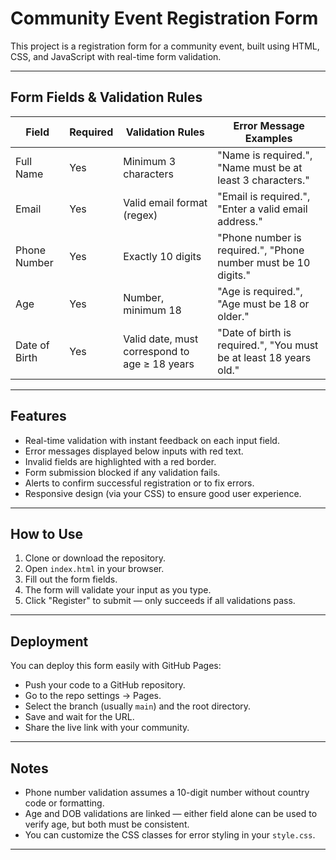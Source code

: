 # Community Event Registration Form

This project is a registration form for a community event, built using HTML, CSS, and JavaScript with real-time form validation.

---

## Form Fields & Validation Rules

| Field         | Required | Validation Rules                              | Error Message Examples                                             |
| ------------- | -------- | --------------------------------------------- | ------------------------------------------------------------------ |
| Full Name     | Yes      | Minimum 3 characters                          | "Name is required.", "Name must be at least 3 characters."         |
| Email         | Yes      | Valid email format (regex)                    | "Email is required.", "Enter a valid email address."               |
| Phone Number  | Yes      | Exactly 10 digits                             | "Phone number is required.", "Phone number must be 10 digits."     |
| Age           | Yes      | Number, minimum 18                            | "Age is required.", "Age must be 18 or older."                     |
| Date of Birth | Yes      | Valid date, must correspond to age ≥ 18 years | "Date of birth is required.", "You must be at least 18 years old." |

---

## Features

- Real-time validation with instant feedback on each input field.
- Error messages displayed below inputs with red text.
- Invalid fields are highlighted with a red border.
- Form submission blocked if any validation fails.
- Alerts to confirm successful registration or to fix errors.
- Responsive design (via your CSS) to ensure good user experience.

---

## How to Use

1. Clone or download the repository.
2. Open `index.html` in your browser.
3. Fill out the form fields.
4. The form will validate your input as you type.
5. Click "Register" to submit — only succeeds if all validations pass.

---

## Deployment

You can deploy this form easily with GitHub Pages:

- Push your code to a GitHub repository.
- Go to the repo settings -> Pages.
- Select the branch (usually `main`) and the root directory.
- Save and wait for the URL.
- Share the live link with your community.

---

## Notes

- Phone number validation assumes a 10-digit number without country code or formatting.
- Age and DOB validations are linked — either field alone can be used to verify age, but both must be consistent.
- You can customize the CSS classes for error styling in your `style.css`.

---
